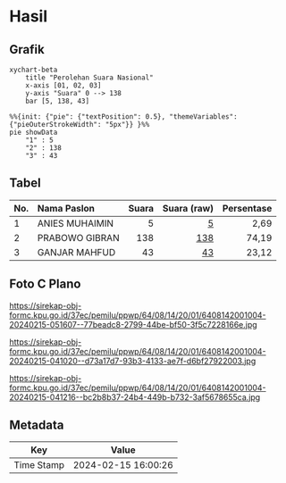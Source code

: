 # Hasil

## Grafik

```mermaid
xychart-beta
    title "Perolehan Suara Nasional"
    x-axis [01, 02, 03]
    y-axis "Suara" 0 --> 138
    bar [5, 138, 43]
```

```mermaid
%%{init: {"pie": {"textPosition": 0.5}, "themeVariables": {"pieOuterStrokeWidth": "5px"}} }%%
pie showData
    "1" : 5
    "2" : 138
    "3" : 43
```

## Tabel

| No. | Nama Paslon    | Suara | Suara (raw) | Persentase |
|:--- |:-------------- | -----:| -----------:| ----------:|
| 1   | ANIES MUHAIMIN | 5     | [5][p-1]    | 2,69       |
| 2   | PRABOWO GIBRAN | 138   | [138][p-2]  | 74,19      |
| 3   | GANJAR MAHFUD  | 43    | [43][p-3]   | 23,12      |


[p-1]: https://github.com/gigit-pemilu/pemilu-2024/blob/main/pilpres/hitung-suara/sub/64-kalimantan-timur/sub/08-kutai-timur/sub/14-rantau-pulung/sub/2001-mukti-jaya/sub/004-tps/sub/paslon-1.txt
[p-2]: https://github.com/gigit-pemilu/pemilu-2024/blob/main/pilpres/hitung-suara/sub/64-kalimantan-timur/sub/08-kutai-timur/sub/14-rantau-pulung/sub/2001-mukti-jaya/sub/004-tps/sub/paslon-2.txt
[p-3]: https://github.com/gigit-pemilu/pemilu-2024/blob/main/pilpres/hitung-suara/sub/64-kalimantan-timur/sub/08-kutai-timur/sub/14-rantau-pulung/sub/2001-mukti-jaya/sub/004-tps/sub/paslon-3.txt

## Foto C Plano

https://sirekap-obj-formc.kpu.go.id/37ec/pemilu/ppwp/64/08/14/20/01/6408142001004-20240215-051607--77beadc8-2799-44be-bf50-3f5c7228166e.jpg

https://sirekap-obj-formc.kpu.go.id/37ec/pemilu/ppwp/64/08/14/20/01/6408142001004-20240215-041020--d73a17d7-93b3-4133-ae7f-d6bf27922003.jpg

https://sirekap-obj-formc.kpu.go.id/37ec/pemilu/ppwp/64/08/14/20/01/6408142001004-20240215-041216--bc2b8b37-24b4-449b-b732-3af5678655ca.jpg


## Metadata

| Key        | Value               |
| ---------- | ------------------- |
| Time Stamp | 2024-02-15 16:00:26 |



